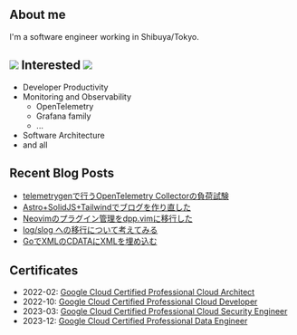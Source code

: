 ## About me

I'm a software engineer working in Shibuya/Tokyo. 

## <img src="https://icongr.am/devicon/go-original.svg?size=25&color=currentColor"></img> Interested <img src="https://icongr.am/devicon/go-original.svg?size=25&color=currentColor"></img>

- Developer Productivity
- Monitoring and Observability
  - OpenTelemetry
  - Grafana family
  - ...
- Software Architecture
- and all

## Recent Blog Posts

<!-- BLOG-POST-LIST:START -->
- [telemetrygenで行うOpenTelemetry Collectorの負荷試験](https://ucpr.dev/articles/otelcol-loadtest-with-telemetrygen/)
- [Astro+SolidJS+Tailwindでブログを作り直した](https://ucpr.dev/articles/recreate_blog_by_astro/)
- [Neovimのプラグイン管理をdpp.vimに移行した](https://ucpr.dev/articles/neovim_2024_may/)
- [log/slog への移行について考えてみる](https://zenn.dev/ucpr/scraps/7c8b8b8fdb3a8f)
- [GoでXMLのCDATAにXMLを埋め込む](https://ucpr.dev/articles/go_nested_xml_in_cdata/)
<!-- BLOG-POST-LIST:END -->

## Certificates
- 2022-02: [Google Cloud Certified Professional Cloud Architect](https://www.credential.net/1fe360ea-22e9-4dac-bc95-081f6108e9a5)
- 2022-10: [Google Cloud Certified Professional Cloud Developer](https://www.credential.net/e5ad5f41-bf18-44a9-ade1-0005ab293c6e)
- 2023-03: [Google Cloud Certified Professional Cloud Security Engineer](https://www.credential.net/a595b0d9-5297-4d2e-8045-907be4a21939)
- 2023-12: [Google Cloud Certified Professional Data Engineer](https://www.credential.net/f5b24217-bd7d-46fb-a21f-d1de65976a03)
